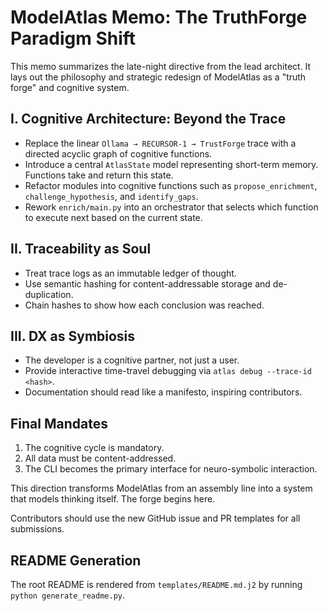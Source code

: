 # ModelAtlas Memo: The TruthForge Paradigm Shift

This memo summarizes the late-night directive from the lead architect. It lays out the philosophy and strategic redesign of ModelAtlas as a "truth forge" and cognitive system.

## I. Cognitive Architecture: Beyond the Trace
- Replace the linear `Ollama → RECURSOR-1 → TrustForge` trace with a directed acyclic graph of cognitive functions.
- Introduce a central `AtlasState` model representing short-term memory. Functions take and return this state.
- Refactor modules into cognitive functions such as `propose_enrichment`, `challenge_hypothesis`, and `identify_gaps`.
- Rework `enrich/main.py` into an orchestrator that selects which function to execute next based on the current state.

## II. Traceability as Soul
- Treat trace logs as an immutable ledger of thought.
- Use semantic hashing for content-addressable storage and de-duplication.
- Chain hashes to show how each conclusion was reached.

## III. DX as Symbiosis
- The developer is a cognitive partner, not just a user.
- Provide interactive time-travel debugging via `atlas debug --trace-id <hash>`.
- Documentation should read like a manifesto, inspiring contributors.

## Final Mandates
1. The cognitive cycle is mandatory.
2. All data must be content-addressed.
3. The CLI becomes the primary interface for neuro-symbolic interaction.

This direction transforms ModelAtlas from an assembly line into a system that models thinking itself. The forge begins here.


Contributors should use the new GitHub issue and PR templates for all submissions.

## README Generation
The root README is rendered from `templates/README.md.j2` by running `python generate_readme.py`.
